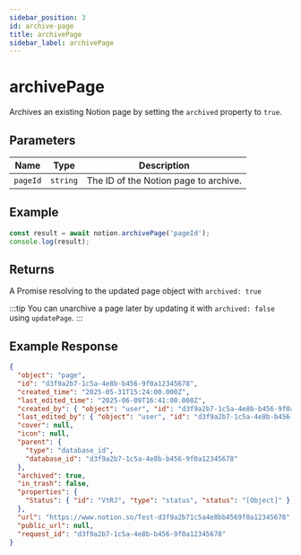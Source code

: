 ```yaml
---
sidebar_position: 3
id: archive-page
title: archivePage
sidebar_label: archivePage
---
```


# archivePage

Archives an existing Notion page by setting the `archived` property to `true`.

## Parameters

| Name      | Type     | Description                           |
|-----------|----------|---------------------------------------|
| `pageId`  | `string` | The ID of the Notion page to archive. |

## Example

```js
const result = await notion.archivePage('pageId');
console.log(result);
```

## Returns

A Promise resolving to the updated page object with `archived: true`

:::tip
You can unarchive a page later by updating it with `archived: false` using `updatePage`.
:::

## Example Response

```json
{
  "object": "page",
  "id": "d3f9a2b7-1c5a-4e8b-b456-9f0a12345678",
  "created_time": "2025-05-31T15:24:00.000Z",
  "last_edited_time": "2025-06-09T16:41:00.000Z",
  "created_by": { "object": "user", "id": "d3f9a2b7-1c5a-4e8b-b456-9f0a12345678" },
  "last_edited_by": { "object": "user", "id": "d3f9a2b7-1c5a-4e8b-b456-9f0a12345678" },
  "cover": null,
  "icon": null,
  "parent": {
    "type": "database_id",
    "database_id": "d3f9a2b7-1c5a-4e8b-b456-9f0a12345678"
  },
  "archived": true,
  "in_trash": false,
  "properties": {
    "Status": { "id": "VtRJ", "type": "status", "status": "[Object]" },
  },
  "url": "https://www.notion.so/Test-d3f9a2b71c5a4e8bb4569f0a12345678",
  "public_url": null,
  "request_id": "d3f9a2b7-1c5a-4e8b-b456-9f0a12345678"
}
```